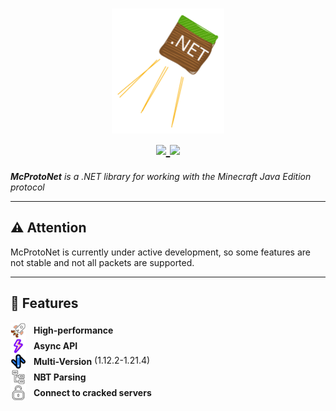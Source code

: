 ﻿<h1 align="center">
     <img height="200" alt="Fiber" src="assets/icon.svg">
  <br>
  <a href="https://www.nuget.org/packages/McProtoNet">
    <img src="https://img.shields.io/nuget/v/McProtoNet?style=for-the-badge">
  </a>
  <a href="https://f.feedz.io/mcprotonet/night/nuget/index.json">
    <img src="https://img.shields.io/badge/endpoint.svg?url=https%3A%2F%2Ff.feedz.io%2Fmcprotonet%2Fnight%2Fshield%2FMcProtoNet%2Flatest">
  </a>
</h1>
<p>
  <em>
    <b>McProtoNet</b> is a .NET library for working with the Minecraft Java Edition protocol 
    </em>
</p>

---


## ⚠️ **Attention**
McProtoNet is currently under active development, so some features are not stable and not all packets are supported.

---

## 🎯 Features


<ul style="list-style-type: none; padding-left: 0;">
    <li>
        <img valign="middle"  src="assets/performance.svg" alt="Icon 1" style="width: 25px;vertical-align: middle; margin-right: 8px;">
        <strong valign="middle" style="vertical-align: middle">High-performance</strong>
    </li>
    <li>
        <img valign="middle"  src="assets/async.svg" alt="Icon 2" style="width: 25px; vertical-align: middle; margin-right: 8px">
        <strong valign="middle"  style="vertical-align: middle">Async API</strong>
    </li>
    <li>
        <img valign="middle"  src="assets/multiversion.svg" alt="Icon 3" style="width: 25px; vertical-align: middle; margin-right: 8px;">
        <strong valign="middle"  style="vertical-align: middle">Multi-Version</strong> (1.12.2-1.21.4)
    </li>
    <li>
        <img valign="middle" src="assets/nbt.svg" alt="Icon 3" style="width: 25px; vertical-align: middle; margin-right: 8px;">
        <strong valign="middle"  style="vertical-align: middle">NBT Parsing</strong>
    </li>
    <li>
        <img valign="middle" src="assets/cracked.svg" alt="Icon 3" style="width: 25px; vertical-align: middle; margin-right: 8px;">
        <strong valign="middle" style="vertical-align: middle">Connect to cracked servers</strong>
    </li>
</ul>
